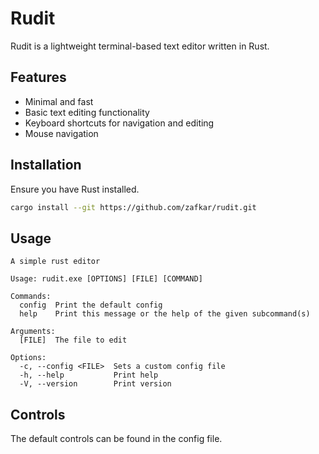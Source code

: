 # Rudit

Rudit is a lightweight terminal-based text editor written in Rust.

## Features

- Minimal and fast
- Basic text editing functionality
- Keyboard shortcuts for navigation and editing
- Mouse navigation

## Installation

Ensure you have Rust installed.

```sh
cargo install --git https://github.com/zafkar/rudit.git
```

## Usage

```help
A simple rust editor

Usage: rudit.exe [OPTIONS] [FILE] [COMMAND]

Commands:
  config  Print the default config
  help    Print this message or the help of the given subcommand(s)

Arguments:
  [FILE]  The file to edit

Options:
  -c, --config <FILE>  Sets a custom config file
  -h, --help           Print help
  -V, --version        Print version
```

## Controls

The default controls can be found in the config file.
